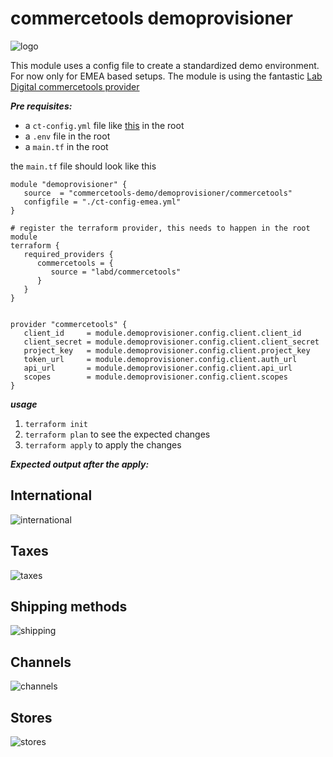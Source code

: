 # commercetools demoprovisioner

![logo](https://raw.githubusercontent.com/commercetools-demo/terraform-commercetools-demoprovisioner/master/examples/logo.jpg)

This module uses a config file to create a standardized demo environment. For now only for EMEA based setups. The module is using the fantastic [Lab Digital commercetools provider](https://registry.terraform.io/providers/labd/commercetools/latest)

***Pre requisites:***
- a ```ct-config.yml``` file like [this](https://raw.githubusercontent.com/commercetools-demo/terraform-commercetools-demoprovisioner/master/examples/EMEA/ct-config-emea.yml) in the root
- a ```.env``` file in the root
- a ```main.tf``` in the root

the ```main.tf``` file should look like this

```hcl
module "demoprovisioner" {
   source  = "commercetools-demo/demoprovisioner/commercetools"
   configfile = "./ct-config-emea.yml"
}

# register the terraform provider, this needs to happen in the root module
terraform {
   required_providers {
      commercetools = {
         source = "labd/commercetools"
      }
   }
}


provider "commercetools" {
   client_id     = module.demoprovisioner.config.client.client_id
   client_secret = module.demoprovisioner.config.client.client_secret
   project_key   = module.demoprovisioner.config.client.project_key
   token_url     = module.demoprovisioner.config.client.auth_url
   api_url       = module.demoprovisioner.config.client.api_url
   scopes        = module.demoprovisioner.config.client.scopes
}
```

***usage***
1. ```terraform init```
2. ```terraform plan``` to see the expected changes
3. ```terraform apply``` to apply the changes

***Expected output after the apply:***

## International

![international](https://raw.githubusercontent.com/commercetools-demo/terraform-commercetools-demoprovisioner/master/examples/international.jpg)


## Taxes
![taxes](https://raw.githubusercontent.com/commercetools-demo/terraform-commercetools-demoprovisioner/master/examples/taxes.jpg)
## Shipping methods
![shipping](https://raw.githubusercontent.com/commercetools-demo/terraform-commercetools-demoprovisioner/master/examples/shipping.jpg)
## Channels
![channels](https://raw.githubusercontent.com/commercetools-demo/terraform-commercetools-demoprovisioner/master/examples/channels.jpg)
## Stores
![stores](https://raw.githubusercontent.com/commercetools-demo/terraform-commercetools-demoprovisioner/master/examples/stores.jpg)